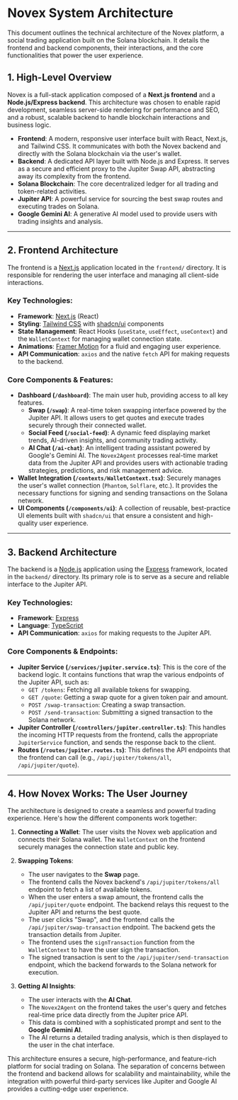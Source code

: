 # Novex System Architecture

This document outlines the technical architecture of the Novex platform, a social trading application built on the Solana blockchain. It details the frontend and backend components, their interactions, and the core functionalities that power the user experience.

## 1. High-Level Overview

Novex is a full-stack application composed of a **Next.js frontend** and a **Node.js/Express backend**. This architecture was chosen to enable rapid development, seamless server-side rendering for performance and SEO, and a robust, scalable backend to handle blockchain interactions and business logic.

- **Frontend**: A modern, responsive user interface built with React, Next.js, and Tailwind CSS. It communicates with both the Novex backend and directly with the Solana blockchain via the user's wallet.
- **Backend**: A dedicated API layer built with Node.js and Express. It serves as a secure and efficient proxy to the Jupiter Swap API, abstracting away its complexity from the frontend.
- **Solana Blockchain**: The core decentralized ledger for all trading and token-related activities.
- **Jupiter API**: A powerful service for sourcing the best swap routes and executing trades on Solana.
- **Google Gemini AI**: A generative AI model used to provide users with trading insights and analysis.

---

## 2. Frontend Architecture

The frontend is a [Next.js](https://nextjs.org/) application located in the `frontend/` directory. It is responsible for rendering the user interface and managing all client-side interactions.

### Key Technologies:

- **Framework**: [Next.js](https://nextjs.org/) (React)
- **Styling**: [Tailwind CSS](https://tailwindcss.com/) with [shadcn/ui](https://ui.shadcn.com/) components
- **State Management**: React Hooks (`useState`, `useEffect`, `useContext`) and the `WalletContext` for managing wallet connection state.
- **Animations**: [Framer Motion](httpss://www.framer.com/motion/) for a fluid and engaging user experience.
- **API Communication**: `axios` and the native `fetch` API for making requests to the backend.

### Core Components & Features:

- **Dashboard (`/dashboard`)**: The main user hub, providing access to all key features.
  - **Swap (`/swap`)**: A real-time token swapping interface powered by the Jupiter API. It allows users to get quotes and execute trades securely through their connected wallet.
  - **Social Feed (`/social-feed`)**: A dynamic feed displaying market trends, AI-driven insights, and community trading activity.
  - **AI Chat (`/ai-chat`)**: An intelligent trading assistant powered by Google's Gemini AI. The `Novex2Agent` processes real-time market data from the Jupiter API and provides users with actionable trading strategies, predictions, and risk management advice.
- **Wallet Integration (`/contexts/WalletContext.tsx`)**: Securely manages the user's wallet connection (`Phantom`, `Solflare`, etc.). It provides the necessary functions for signing and sending transactions on the Solana network.
- **UI Components (`/components/ui`)**: A collection of reusable, best-practice UI elements built with `shadcn/ui` that ensure a consistent and high-quality user experience.

---

## 3. Backend Architecture

The backend is a [Node.js](https://nodejs.org/) application using the [Express](https://expressjs.com/) framework, located in the `backend/` directory. Its primary role is to serve as a secure and reliable interface to the Jupiter API.

### Key Technologies:

- **Framework**: [Express](https://expressjs.com/)
- **Language**: [TypeScript](https://www.typescriptlang.org/)
- **API Communication**: `axios` for making requests to the Jupiter API.

### Core Components & Endpoints:

- **Jupiter Service (`/services/jupiter.service.ts`)**: This is the core of the backend logic. It contains functions that wrap the various endpoints of the Jupiter API, such as:
  - `GET /tokens`: Fetching all available tokens for swapping.
  - `GET /quote`: Getting a swap quote for a given token pair and amount.
  - `POST /swap-transaction`: Creating a swap transaction.
  - `POST /send-transaction`: Submitting a signed transaction to the Solana network.
- **Jupiter Controller (`/controllers/jupiter.controller.ts`)**: This handles the incoming HTTP requests from the frontend, calls the appropriate `JupiterService` function, and sends the response back to the client.
- **Routes (`/routes/jupiter.routes.ts`)**: This defines the API endpoints that the frontend can call (e.g., `/api/jupiter/tokens/all`, `/api/jupiter/quote`).

---

## 4. How Novex Works: The User Journey

The architecture is designed to create a seamless and powerful trading experience. Here's how the different components work together:

1.  **Connecting a Wallet**: The user visits the Novex web application and connects their Solana wallet. The `WalletContext` on the frontend securely manages the connection state and public key.

2.  **Swapping Tokens**:
    - The user navigates to the **Swap** page.
    - The frontend calls the Novex backend's `/api/jupiter/tokens/all` endpoint to fetch a list of available tokens.
    - When the user enters a swap amount, the frontend calls the `/api/jupiter/quote` endpoint. The backend relays this request to the Jupiter API and returns the best quote.
    - The user clicks "Swap", and the frontend calls the `/api/jupiter/swap-transaction` endpoint. The backend gets the transaction details from Jupiter.
    - The frontend uses the `signTransaction` function from the `WalletContext` to have the user sign the transaction.
    - The signed transaction is sent to the `/api/jupiter/send-transaction` endpoint, which the backend forwards to the Solana network for execution.

3.  **Getting AI Insights**:
    - The user interacts with the **AI Chat**.
    - The `Novex2Agent` on the frontend takes the user's query and fetches real-time price data directly from the Jupiter price API.
    - This data is combined with a sophisticated prompt and sent to the **Google Gemini AI**.
    - The AI returns a detailed trading analysis, which is then displayed to the user in the chat interface.

This architecture ensures a secure, high-performance, and feature-rich platform for social trading on Solana. The separation of concerns between the frontend and backend allows for scalability and maintainability, while the integration with powerful third-party services like Jupiter and Google AI provides a cutting-edge user experience. 